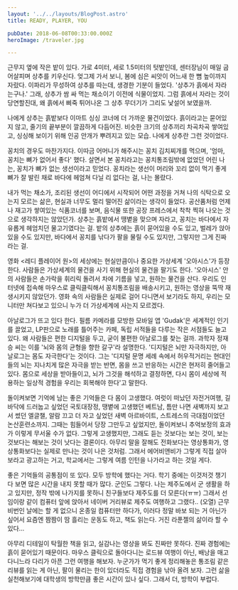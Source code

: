 ```yaml
---
layout: '../../layouts/BlogPost.astro'
title: READY, PLAYER, YOU

pubDate: 2018-06-08T00:33:00.000Z
heroImage: /traveler.jpg

---
```

근무지 옆에 작은 밭이 있다. 가로 4미터, 세로 1.5미터의 텃밭인데, 센터장님이 매일 굽어살피며 상추를 키우신다. 엊그제 가서 보니, 봄에 심은 씨앗이 어느새 한 뼘 높이까지 자랐다. 이파리가 무성하여 상추를 따는데, 생경한 기분이 들었다. '상추가 흙에서 자라는구나.' 그래, 상추가 쌈 싸 먹는 채소이기 이전에 식물이었지. 그럼 흙에서 자라는 것이 당연할진대, 왜 흙에서 삐죽 튀어나온 그 상추 무더기가 그리도 낯설어 보였을까.

나에게 상추는 흙밭보다 이마트 싱싱 코너에 더 가까운 물건이었다. 흙이라고는 묻어있지 않고, 줄기의 끝부분이 깔끔하게 다듬어진. 비슷한 크기의 상추끼리 차곡차곡 쌓여있고, 싱싱해 보이기 위해 인공 안개가 뿌려지고 있는 모습. 나에게 상추란 그런 것이었다.

꽁치의 경우도 마찬가지다. 이따금 어머니가 해주시는 꽁치 김치찌개를 먹으며, '엄마, 꽁치는 뼈가 없어서 좋다' 했다. 살면서 본 꽁치라고는 꽁치통조림밖에 없었던 어린 나는, 꽁치가 뼈가 없는 생선이라고 믿었다. 꽁치라는 생선이 머리와 꼬리 없이 먹기 좋게 뼈가 잘 발린 채로 바다에 헤엄쳐 다닐 리 없다는 걸, 나는 몰랐다.

내가 먹는 채소가, 조리된 생선이 어디에서 시작되어 어떤 과정을 거쳐 나의 식탁으로 오는지 모르는 삶은, 현실과 너무도 멀리 떨어진 삶이라는 생각이 들었다. 공산품처럼 언제나 재고가 쌓여있는 식품코너를 보며, 음식물 또한 공장 프레스에서 착착 찍혀 나오는 것으로 생각하지는 않았던가. 상추는 흙밭에서 땡볕을 맞으며 자라고, 꽁치는 바다에서 자유롭게 헤엄치던 물고기였다는 걸. 밭의 상추에는 흙이 묻어있을 수도 있고, 벌레가 앉아있을 수도 있지만, 바다에서 꽁치를 낚다가 팔을 물릴 수도 있지만, 그렇지만 그게 진짜라는 걸.

영화 <레디 플레이어 원>의 세상에는 현실만큼이나 중요한 가상세계 '오아시스'가 등장한다. 사람들은 가상세계의 물건을 사기 위해 현실의 물건을 팔기도 한다. '오아시스' 안의 사람들은 손가락을 휘리릭 돌려서 차에 기름을 넣고, 원하는 물건을 산다. 우리도 인터넷에 접속해 마우스로 클릭클릭해서 꽁치통조림을 배송시키고, 원하는 영상을 뚝딱 재생시키지 않았던가. 영화 속의 사람들은 실제로 걸어 다니면서 보기라도 하지, 우리는 모니터만 쳐다보고 있으니 누가 더 가상세계에 사는지 모르겠다.

아날로그가 뜨고 있다 한다. 필름 카메라를 모방한 모바일 앱 'Gudak'은 세계적인 인기를 끌었고, LP판으로 노래를 틀어주는 카페, 독립 서적들을 다루는 작은 서점들도 늘고 있다. 왜 사람들은 편한 디지털을 두고, 굳이 불편한 아날로그를 찾는 걸까. 과학자 정재승 씨는 이를 '뇌와 몸의 균형을 향한 갈구'라 설명한다. '디지털은 뇌만 자극하지만, 아날로그는 몸도 자극한다'는 것이다. 그는 '디지털 문명 세례 속에서 허우적거리는 현대인들의 뇌는 지나치게 많은 자극을 받는 반면, 몸을 쓰고 반응하는 시간은 현저히 줄어들고 있다. 몸으로 세상을 받아들이고, 뇌가 그것을 해석하고 결정하면, 다시 몸이 세상에 적용하는 일상적 경험을 우리는 회복해야 한다'고 말한다.

돌이켜보면 기억에 남는 좋은 기억들은 다 몸이 고생했다. 여럿이 떠났던 자전거여행, 길바닥에 드러눕고 싶었던 국토대장정, 땡볕에 고생했던 베트남, 틈만 나면 새벽까지 보고서 썼던 엘글챌, 알람 끄고 더 자고 싶었던 새벽 아르바이트, 스트레스의 극대점이었던 논산훈련소까지. 그때는 힘들어서 당장 그만두고 싶었지만, 돌이켜보니 추억보정의 효과가 이렇게 무서울 수가 없다. 그렇게 고생했지만, 그래도 듣는 것보다는 보는 것이, 보는 것보다는 해보는 것이 낫다는 결론이다. 아무리 말을 잘해도 전화보다는 영상통화가, 영상통화보다는 실제로 만나는 것이 나은 것처럼. 그래서 에어비앤비가 그렇게 직접 살아보라고 광고하는 거고, 학교에서는 그렇게 여름 인턴을 나가라고 하는 것일 게다.

좋은 기억들의 공통점이 또 있다. 모두 방학에 했다는 거다. 학기 중에는 이것저것 챙기다 보면 많은 시간을 내지 못할 때가 많다. 군인도 그렇다. 나는 제주도에서 군 생활을 하고 있지만, 정작 밖에 나가지를 못하니 친구들보다 제주도를 더 모른다(ㅠㅠ) 그래서 선임이랑 같이 컴퓨터 앞에 앉아서 네이버 거리뷰로 제주도 여행하고 그랬다.. (오열) 근무 비번인 날에는 할 게 없으니 온종일 컴퓨터만 하다가, 이러다 정말 바보 되는 거 아닌가 싶어서 요즘엔 짬짬이 땀 흘리는 운동도 하고, 책도 읽는다. 거진 라푼젤의 삶이라 할 수 있다...

아무리 디테일이 탁월한 책을 읽고, 실감나는 영상을 봐도 진짜만 못하다. 진짜 경험에는 흙이 묻어있기 때문이다. 마우스 클릭으로 돌아다니는 로드뷰 여행이 아닌, 배낭을 매고 다니느라 다리가 아픈 그런 여행을 해보자. 누군가가 먹기 좋게 정리해놓은 통조림 같은 리뷰를 읽는 게 아닌, 팔이 물리는 한이 있더라도 직접 경험을 낚아 올려 보자. 그런 삶을 실천해보기에 대학생의 방학만큼 좋은 시간이 있나 싶다. 그래서 더, 방학이 부럽다.